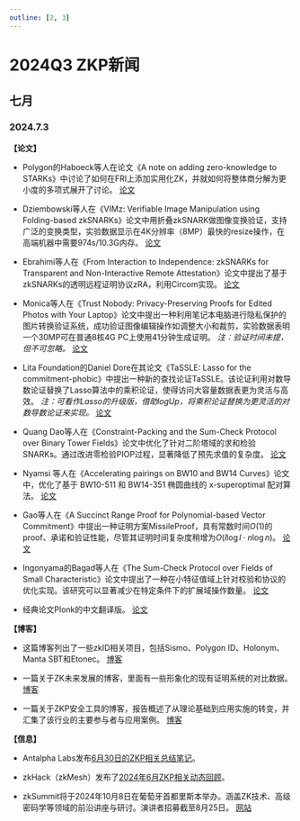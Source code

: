 ```yaml
---
outline: [2, 3]
---
```


# 2024Q3 ZKP新闻

## 七月

### 2024.7.3

**【论文】**

- Polygon的Haboeck等人在论文《A note on adding zero-knowledge to STARKs》中讨论了如何在FRI上添加实用化ZK，并就如何将整体商分解为更小度的多项式展开了讨论。
  [论文](https://eprint.iacr.org/2024/1063)

- Dziembowski等人在《VIMz: Verifiable Image Manipulation using Folding-based zkSNARKs》论文中用折叠zkSNARK做图像变换验证，支持广泛的变换类型，实验数据显示在4K分辨率（8MP）最快的resize操作，在高端机器中需要974s/10.3G内存。
  [论文](https://eprint.iacr.org/2024/1063)

- Ebrahimi等人在《From Interaction to Independence: zkSNARKs for Transparent and Non-Interactive Remote Attestation》论文中提出了基于zkSNARKs的透明远程证明协议zRA，利用Circom实现。
  [论文](https://eprint.iacr.org/2024/1068)

- Monica等人在《Trust Nobody: Privacy-Preserving Proofs for Edited Photos with Your Laptop》论文中提出一种利用笔记本电脑进行隐私保护的图片转换验证系统，成功验证图像编辑操作如调整大小和裁剪，实验数据表明一个30MP可在普通8核4G PC上使用41分钟生成证明。
  *注：验证时间未提，但不可忽略。*
  [论文](https://eprint.iacr.org/2024/1074)

- Lita Foundation的Daniel Dore在其论文《TaSSLE: Lasso for the commitment-phobic》中提出一种新的查找论证TaSSLE。该论证利用对数导数论证替换了Lasso算法中的乘积论证，使得访问大容量数据表更为灵活与高效。
  *注：可看作Lasso的升级版，借助logUp，将乘积论证替换为更灵活的对数导数论证来实现。*
  [论文](https://eprint.iacr.org/2024/1075)

- Quang Dao等人在《Constraint-Packing and the Sum-Check Protocol over Binary Tower Fields》论文中优化了针对二阶塔域的求和检验SNARKs。通过改进零检验PIOP过程，显著降低了预先求值的复杂度。
  [论文](https://eprint.iacr.org/2024/1038)

- Nyamsi 等人在《Accelerating pairings on BW10 and BW14 Curves》论文中，优化了基于 BW10-511 和 BW14-351 椭圆曲线的 x-superoptimal 配对算法。
  [论文](https://eprint.iacr.org/2024/1017)

- Gao等人在《A Succinct Range Proof for Polynomial-based Vector Commitment》中提出一种证明方案MissileProof，具有常数时间$O(1)$的proof、承诺和验证性能，尽管其证明时间复杂度稍增为$O(l \log l \cdot n \log n)$。
  [论文](https://eprint.iacr.org/2024/1016)

- Ingonyama的Bagad等人在《The Sum-Check Protocol over Fields of Small Characteristic》论文中提出了一种在小特征值域上针对校验和协议的优化实现。该研究可以显著减少在特定条件下的扩展域操作数量。
  [论文](https://eprint.iacr.org/2024/1046)

- 经典论文Plonk的中文翻译版。
  [论文](https://zkfold.ing/_attachments/plonk-zh.pdf)

**【博客】**

- 这篇博客列出了一些zkID相关项目，包括Sismo、Polygon ID、Holonym、Manta SBT和Etonec。
  [博客](https://zkv.xyz/a-survey-on-zk-ids/)

- 一篇关于ZK未来发展的博客，里面有一些形象化的现有证明系统的对比数据。
  [博客](https://blog.gevulot.com/p/the-zk-endgame)

- 一篇关于ZKP安全工具的博客，报告概述了从理论基础到应用实施的转变，并汇集了该行业的主要参与者与应用案例。
  [博客](https://www.zksecurity.xyz/blog/posts/zksecurity-tools/)

**【信息】**

- Antalpha Labs发布[6月30日的ZKP相关总结笔记](https://mp.weixin.qq.com/s/ZNr0wuxcAtMh-dKq735GJA)。

- zkHack（zkMesh）发布了[2024年6月ZKP相关动态回顾](https://substack.com/home/post/p-146158696)。

- zkSummit将于2024年10月8日在葡萄牙首都里斯本举办。涵盖ZK技术、高级密码学等领域的前沿讲座与研讨。演讲者招募截至8月25日。
  [网站](https://www.zksummit.com/)